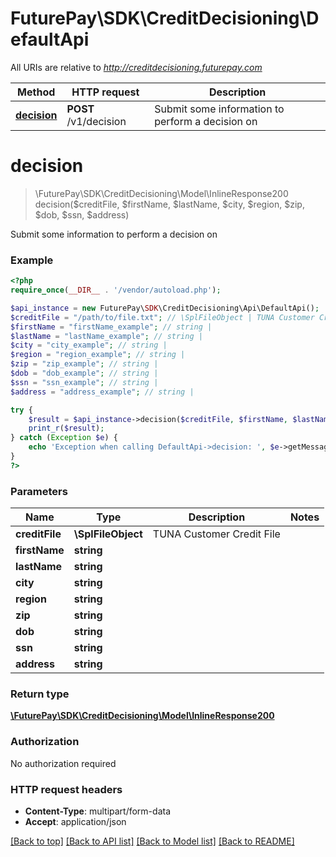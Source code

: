 # FuturePay\SDK\CreditDecisioning\DefaultApi

All URIs are relative to *http://creditdecisioning.futurepay.com*

Method | HTTP request | Description
------------- | ------------- | -------------
[**decision**](DefaultApi.md#decision) | **POST** /v1/decision | Submit some information to perform a decision on


# **decision**
> \FuturePay\SDK\CreditDecisioning\Model\InlineResponse200 decision($creditFile, $firstName, $lastName, $city, $region, $zip, $dob, $ssn, $address)

Submit some information to perform a decision on



### Example
```php
<?php
require_once(__DIR__ . '/vendor/autoload.php');

$api_instance = new FuturePay\SDK\CreditDecisioning\Api\DefaultApi();
$creditFile = "/path/to/file.txt"; // \SplFileObject | TUNA Customer Credit File
$firstName = "firstName_example"; // string | 
$lastName = "lastName_example"; // string | 
$city = "city_example"; // string | 
$region = "region_example"; // string | 
$zip = "zip_example"; // string | 
$dob = "dob_example"; // string | 
$ssn = "ssn_example"; // string | 
$address = "address_example"; // string | 

try {
    $result = $api_instance->decision($creditFile, $firstName, $lastName, $city, $region, $zip, $dob, $ssn, $address);
    print_r($result);
} catch (Exception $e) {
    echo 'Exception when calling DefaultApi->decision: ', $e->getMessage(), PHP_EOL;
}
?>
```

### Parameters

Name | Type | Description  | Notes
------------- | ------------- | ------------- | -------------
 **creditFile** | **\SplFileObject**| TUNA Customer Credit File |
 **firstName** | **string**|  |
 **lastName** | **string**|  |
 **city** | **string**|  |
 **region** | **string**|  |
 **zip** | **string**|  |
 **dob** | **string**|  |
 **ssn** | **string**|  |
 **address** | **string**|  |

### Return type

[**\FuturePay\SDK\CreditDecisioning\Model\InlineResponse200**](../Model/InlineResponse200.md)

### Authorization

No authorization required

### HTTP request headers

 - **Content-Type**: multipart/form-data
 - **Accept**: application/json

[[Back to top]](#) [[Back to API list]](../../README.md#documentation-for-api-endpoints) [[Back to Model list]](../../README.md#documentation-for-models) [[Back to README]](../../README.md)

